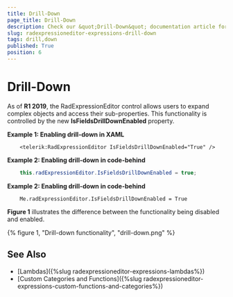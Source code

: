 ```yaml
---
title: Drill-Down
page_title: Drill-Down
description: Check our &quot;Drill-Down&quot; documentation article for the RadExpressionEditor {{ site.framework_name }} control.
slug: radexpressioneditor-expressions-drill-down
tags: drill,down
published: True
position: 6
---
```


# Drill-Down

As of **R1 2019**, the RadExpressionEditor control allows users to expand complex objects and access their sub-properties. This functionality is controlled by the new **IsFieldsDrillDownEnabled** property.

__Example 1: Enabling drill-down in XAML__

```XAML
    <telerik:RadExpressionEditor IsFieldsDrillDownEnabled="True" />
```

__Example 2: Enabling drill-down in code-behind__

```C#
    this.radExpressionEditor.IsFieldsDrillDownEnabled = true;
```

__Example 2: Enabling drill-down in code-behind__

```VB
    Me.radExpressionEditor.IsFieldsDrillDownEnabled = True
```

**Figure 1** illustrates the difference between the functionality being disabled and enabled.

{% figure 1, "Drill-down functionality", "drill-down.png" %}

## See Also

* [Lambdas]({%slug radexpressioneditor-expressions-lambdas%})
* [Custom Categories and Functions]({%slug radexpressioneditor-expressions-custom-functions-and-categories%})